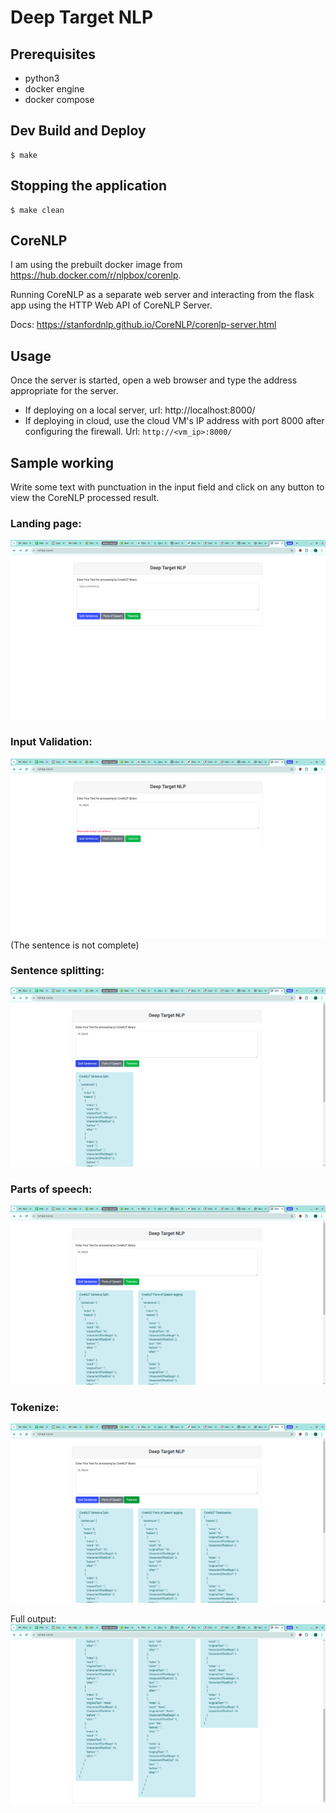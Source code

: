 # Deep Target NLP


## Prerequisites
- python3
- docker engine
- docker compose

## Dev Build and Deploy

    $ make

## Stopping the application

    $ make clean

## CoreNLP
I am using the prebuilt docker image from https://hub.docker.com/r/nlpbox/corenlp.

Running CoreNLP as a separate web server and interacting from the flask app using the HTTP Web API of CoreNLP Server.

Docs: https://stanfordnlp.github.io/CoreNLP/corenlp-server.html

## Usage
Once the server is started, open a web browser and type the address appropriate for the server.

- If deploying on a local server, url: http://localhost:8000/
- If deploying in cloud, use the cloud VM's IP address with port 8000 after configuring the firewall. Url: `http://<vm_ip>:8000/`

## Sample working

Write some text with punctuation in the input field and click on any button to view the CoreNLP processed result.

### Landing page:
![landing page](sample_images/landing.png)

### Input Validation:
![input validation page](sample_images/validation.png)(The sentence is not complete)

### Sentence splitting:
![Sentence splitting](sample_images/ssplit.png)

### Parts of speech:
![Parts of speech](sample_images/pos.png)

### Tokenize:
![Tokenize](sample_images/tokenize.png)

Full output:
![Full output continued](sample_images/tokenize-2.png)